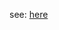 see: [here](https://curse-elderberry-e4c.notion.site/Elixir-school-c8b8a246d23f4c4aa4b645877cded15a?pvs=4)